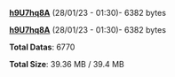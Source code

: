 [**h9U7hq8A**](/data/h9U7hq8A.txt) (28/01/23 - 01:30)- 6382 bytes

[**h9U7hq8A**](/data/h9U7hq8A.txt) (28/01/23 - 01:30)- 6382 bytes

**Total Datas**: 6770

**Total Size**: 39.36 MB / 39.4 MB